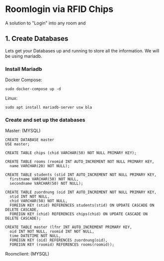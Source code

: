 # Roomlogin via RFID Chips
A solution to "Login" into any room and 

## 1. Create Databases
Lets get your Databases up and running to store all the information.
We will be using mariadb.


### Install Mariadb
Docker Compose:
```
sudo docker-compose up -d
```
Linux:
```
sudo apt install mariadb-server usw bla
```

### Create and set up the databases
Master: (MYSQL)
```
CREATE DATABASE master
USE master;
```
```
CREATE TABLE chips (chid VARCHAR(50) NOT NULL PRIMARY KEY);
```
```
CREATE TABLE rooms (roomid INT AUTO_INCREMENT NOT NULL PRIMARY KEY,
  name VARCHAR(20) NOT NULL);
```
```
CREATE TABLE students (stid INT AUTO_INCREMENT NOT NULL PRIMARY KEY,
  firstname VARCHAR(50) NOT NULL,
  secondname VARCHAR(50) NOT NULL);
```
```
CREATE TABLE zuordnung (oid INT AUTO_INCREMENT NOT NULL PRIMARY KEY,
  stid INT NOT NULL,
  chid VARCHAR(50) NOT NULL,
  FOREIGN KEY (stid) REFERENCES students(stid) ON UPDATE CASCADE ON DELETE CASCADE,
  FOREIGN KEY (chid) REFERENCES chips(chid) ON UPDATE CASCADE ON DELETE CASCADE);  
```
```
CREATE TABLE master (lfnr INT AUTO_INCREMENT PRIMARY KEY,
  oid INT NOT NULL, roomid INT NOT NULL,
  time DATETIME NOT NULL,
  FOREIGN KEY (oid) REFERENCES zuordnung(oid),
  FOREIGN KEY (roomid) REFERENCES rooms(roomid));
```

Roomclient: (MYSQL)




